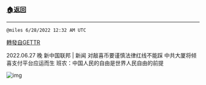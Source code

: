 ###  [:house:返回](README.md)
---


`@miles 6/28/2022 12:32 AM UTC`

[轉發自GETTR](https://gettr.com/post/p1g1cgtae93)

2022.06.27 晚 新中国联邦 | 新闻 对敲喜币要谨慎法律红线不能踩 中共大厦将倾喜支付平台应运而生 班农：中国人民的自由是世界人民自由的前提

![img](https://media.gettr.com/group28/origin/2022/05/01/00/165ac427-081f-820d-a4bc-f44925fdc157/6383d6c383a688bc0ce747d8282e44b3.jpeg)
